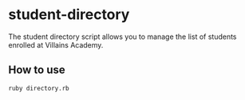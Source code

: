 # student-directory

The student directory script allows you to manage the list of students enrolled at Villains Academy. 

## How to use

```shell
ruby directory.rb 
```
